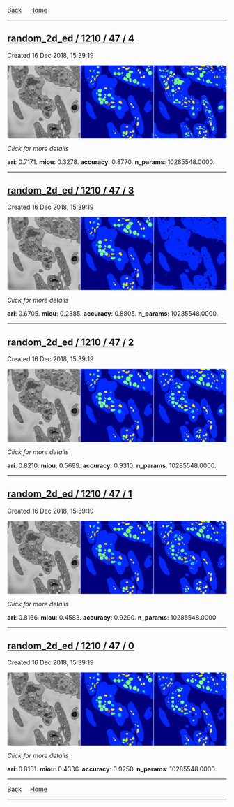 
[Back](..)&nbsp;&nbsp;&nbsp;&nbsp;&nbsp;[Home](https://leapmanlab.github.io/snapshots)

---

<div class="summary"><a href="4"><h2>random_2d_ed / 1210 / 47 / 4</h2></a><p>Created 16 Dec 2018, 15:39:19
</p><a href="4"><img src="4/media/summary.png" align="center"></a><p>
<i>Click for more details</i>
</p></div>

**ari**: 0.7171. **miou**: 0.3278. **accuracy**: 0.8770. **n_params**: 10285548.0000. 

---

<div class="summary"><a href="3"><h2>random_2d_ed / 1210 / 47 / 3</h2></a><p>Created 16 Dec 2018, 15:39:19
</p><a href="3"><img src="3/media/summary.png" align="center"></a><p>
<i>Click for more details</i>
</p></div>

**ari**: 0.6705. **miou**: 0.2385. **accuracy**: 0.8805. **n_params**: 10285548.0000. 

---

<div class="summary"><a href="2"><h2>random_2d_ed / 1210 / 47 / 2</h2></a><p>Created 16 Dec 2018, 15:39:19
</p><a href="2"><img src="2/media/summary.png" align="center"></a><p>
<i>Click for more details</i>
</p></div>

**ari**: 0.8210. **miou**: 0.5699. **accuracy**: 0.9310. **n_params**: 10285548.0000. 

---

<div class="summary"><a href="1"><h2>random_2d_ed / 1210 / 47 / 1</h2></a><p>Created 16 Dec 2018, 15:39:19
</p><a href="1"><img src="1/media/summary.png" align="center"></a><p>
<i>Click for more details</i>
</p></div>

**ari**: 0.8166. **miou**: 0.4583. **accuracy**: 0.9290. **n_params**: 10285548.0000. 

---

<div class="summary"><a href="0"><h2>random_2d_ed / 1210 / 47 / 0</h2></a><p>Created 16 Dec 2018, 15:39:19
</p><a href="0"><img src="0/media/summary.png" align="center"></a><p>
<i>Click for more details</i>
</p></div>

**ari**: 0.8101. **miou**: 0.4336. **accuracy**: 0.9250. **n_params**: 10285548.0000. 

---

[Back](..)&nbsp;&nbsp;&nbsp;&nbsp;&nbsp;[Home](https://leapmanlab.github.io/snapshots)

---